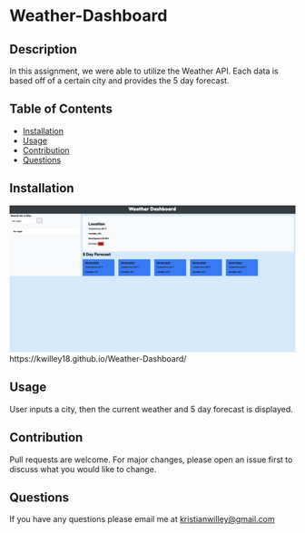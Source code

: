 # Weather-Dashboard

## Description 
In this assignment, we were able to utilize the Weather API. Each data is based off of a certain city and provides the 5 day forecast. 

## Table of Contents
* [Installation](#installation) 
* [Usage](#usage) 
* [Contribution](#contribution) 
* [Questions](#questions)

## Installation 
<img src="Screen Shot 2021-09-22 at 10.23.09 PM.png">
https://kwilley18.github.io/Weather-Dashboard/

## Usage

User inputs a city, then the current weather and 5 day forecast is displayed.

## Contribution 

Pull requests are welcome. For major changes, please open an issue first to discuss what you would like to change.

## Questions

If you have any questions please email me at kristianwilley@gmail.com 
